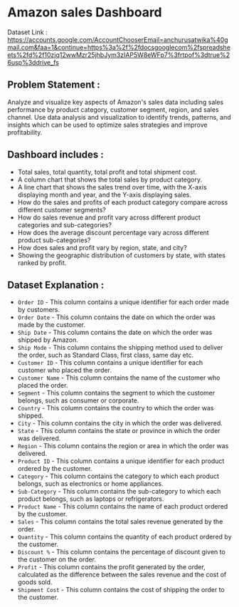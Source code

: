 
# Amazon sales Dashboard

Dataset Link : https://accounts.google.com/AccountChooserEmail=anchurusatwika%40gmail.com&faa=1&continue=https%3a%2f%2fdocsgooglecom%2fspreadsheets%2fd%2f10zjq12wwMzr25jhbJym3zIAP5W8eWFp7%3frtpof%3dtrue%26usp%3ddrive_fs

## Problem Statement : 
Analyze and visualize key aspects of Amazon's sales data including sales performance by product category, customer segment, region, and sales channel. 
Use data analysis and visualization to identify trends, patterns, and insights which can be used to optimize sales strategies and improve profitability.

## Dashboard includes : 
- Total sales, total quantity, total profit and total shipment cost.
- A column chart that shows the total sales by product category.
- A line chart that shows the sales trend over time, with the X-axis displaying month and year, and the Y-axis displaying sales.
- How do the sales and profits of each product category compare across different customer segments?
- How do sales revenue and profit vary across different product categories and sub-categories?
- How does the average discount percentage vary across different product sub-categories?
- How does sales and profit vary by region, state, and city?
- Showing the geographic distribution of customers by state, with states ranked by profit.

## Dataset Explanation :

- `Order ID` - This column contains a unique identifier for each order made by customers.
- `Order Date` - This column contains the date on which the order was made by the customer.
- `Ship Date` - This column contains the date on which the order was shipped by Amazon.
- `Ship Mode` - This column contains the shipping method used to deliver the order, such as Standard Class, first class, same day etc.
- `Customer ID` - This column contains a unique identifier for each customer who placed the order.
- `Customer Name` - This column contains the name of the customer who placed the order.
- `Segment` - This column contains the segment to which the customer belongs, such as consumer or corporate.
- `Country` - This column contains the country to which the order was shipped.
- `City` - This column contains the city in which the order was delivered.
- `State` - This column contains the state or province in which the order was delivered.
- `Region` - This column contains the region or area in which the order was delivered.
- `Product ID` - This column contains a unique identifier for each product ordered by the customer.
- `Category` - This column contains the category to which each product belongs, such as electronics or home appliances.
- `Sub-Category` - This column contains the sub-category to which each product belongs, such as laptops or refrigerators.
- `Product Name` - This column contains the name of each product ordered by the customer.
- `Sales` - This column contains the total sales revenue generated by the order.
- `Quantity` - This column contains the quantity of each product ordered by the customer.
- `Discount %` - This column contains the percentage of discount given to the customer on the order.
- `Profit` - This column contains the profit generated by the order, calculated as the difference between the sales revenue and the cost of goods sold.
- `Shipment Cost` - This column contains the cost of shipping the order to the customer.

